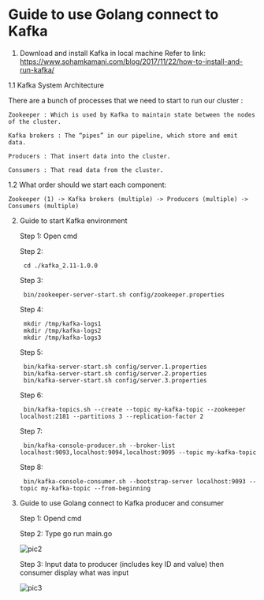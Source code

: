 # Guide to use Golang connect to Kafka
1. Download and install Kafka in local machine
Refer to link: https://www.sohamkamani.com/blog/2017/11/22/how-to-install-and-run-kafka/

1.1 Kafka System Architecture 

There are a bunch of processes that we need to start to run our cluster :

	Zookeeper : Which is used by Kafka to maintain state between the nodes of the cluster.

	Kafka brokers : The “pipes” in our pipeline, which store and emit data.

	Producers : That insert data into the cluster.

	Consumers : That read data from the cluster.

1.2 What order should we start each component:

	Zookeeper (1) -> Kafka brokers (multiple) -> Producers (multiple) -> Consumers (multiple)

2. Guide to start Kafka environment

	Step 1: Open cmd

	Step 2: 
	
		cd ./kafka_2.11-1.0.0

	Step 3: 
	
		bin/zookeeper-server-start.sh config/zookeeper.properties

	Step 4: 
	
		mkdir /tmp/kafka-logs1
		mkdir /tmp/kafka-logs2
		mkdir /tmp/kafka-logs3

	Step 5: 
	
		bin/kafka-server-start.sh config/server.1.properties
		bin/kafka-server-start.sh config/server.2.properties
		bin/kafka-server-start.sh config/server.3.properties

	Step 6: 
	
		bin/kafka-topics.sh --create --topic my-kafka-topic --zookeeper localhost:2181 --partitions 3 --replication-factor 2

	Step 7: 
	
		bin/kafka-console-producer.sh --broker-list localhost:9093,localhost:9094,localhost:9095 --topic my-kafka-topic

	Step 8: 
	
		bin/kafka-console-consumer.sh --bootstrap-server localhost:9093 --topic my-kafka-topic --from-beginning

3. Guide to use Golang connect to Kafka producer and consumer

	Step 1: Opend cmd

	Step 2: Type go run main.go

	![pic2](pic/pic2.png)

	Step 3: Input data to producer (includes key ID and value) then consumer display what was input

	![pic3](pic/pic3.png)